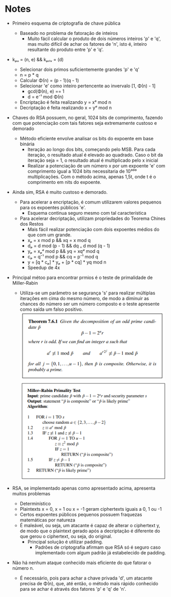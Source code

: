 # Notes
- Primeiro esquema de criptografia de chave pública
    - Baseado no problema de fatoração de inteiros
        - Muito fácil calcular o produto de dois números
            inteiros 'p' e 'q', mas muito difícil de achar
            os fatores de 'n', isto é, inteiro resultante
            do produto entre 'p' e 'q'.

- kₚᵤ = (n, e) && kₚᵣᵢᵥ = (d)
    - Selecionar dois primos suficientemente grandes 'p'
        e 'q'
    - n = p * q
    - Calcular Φ(n) = (p - 1)(q - 1)
    - Selecionar 'e' como inteiro pertencente ao invervalo 
    [1, Φ(n) - 1]
        - gcd(Φ(n), e) == 1 
        - d = e⁻¹ mod Φ(n)
    - Encriptação é feita realizando y = xᵉ mod n
    - Decriptação é feita realizando x = yᵈ mod n

- Chaves do RSA possuem, no geral, 1024 bits de comprimento,
    fazendo com que potenciação com tais fatores seja
    extremamente custoso e demorado
    - Método eficiente envolve analisar os bits do expoente
        em base binária
        - Iteração ao longo dos bits, começando pelo MSB.
            Para cada iteração, o resultado atual é elevado
            ao quadrado. Caso o bit da iteração seja = 1,
            o resultado atual é multiplicado pelo x inicial
        - Realizar a potenciação de um número x por um 
            expoente 'e' com comprimento igual a 1024 bits
            necessitaria de 10³⁰⁰ multiplicações. Com o método acima, apenas 1,5t, onde t é o comprimento
            em nits do expoente.

- Ainda sim, RSA é muito custoso e demorado.
    - Para acelerar a encriptação, é comum utilizarem 
        valores pequenos para os expoentes públicos 'e'.
        - Esquema continua seguro mesmo com tal 
            característica
    - Para acelerar decriptação, utilizam propriedades
        do Teorema Chines dos Restos
        - Mais fácil realizar potenciação com dois expoentes
            médios do que com um grande.
        - xₚ = x mod p && xq = x mod q
        - dₚ = d mod (p - 1) && dq ₌ d mod (q - 1)
        - yₚ = xₚᵈ mod p && yq = xqᵈ mod q
        - cₚ = q⁻¹ mod p && cq = p⁻¹ mod q
        - y = [q * cₚ] * yₚ + [p * cq] * yq mod n
        - Speedup de 4x

- Principal métoo para encontrar prmios é o teste de 
    primalidade de Miller-Rabin
    - Utiliza-se um parâmetro se segurança 's' para 
        realizar múltiplas iterações em cima do mesmo
        número, de modo a diminuir as chances do número
        ser um número composto e o teste apresente como 
        saída um falso positivo.
![](./assets/miller-rabin.png)
![](./assets/miller-rabin-algorithm.png)

- RSA, se implementado apenas como apresentado acima, 
    apresenta muitos problemas
    - Determinístico
    - Plaintexts x = 0, x = 1 ou x = -1 geram ciphertexts
        iguais a 0, 1 ou -1
    - Certos expoentes públicos pequenos possuem fraquezas
        matemáticas por natureza
    - É maleável, ou seja, um atacante é capaz de alterar
        o ciphertext y, de modo que o plaintext gerado após
        a decriptação é diferente do que gerou o ciphertext, 
        ou seja, do original.
        - Principal solução é utilizar padding.
            - Padrões de criptografia afirmam que RSA só
                é seguro caso implementado com algum padrão
                já estabelecido de padding.

- Não há nenhum ataque conhecido mais eficiente do que
    fatorar o número n.
    - É necessário, pois para achar a chave privada 'd',
        um atacante precisa de Φ(n), que, até então, o método
        mais rápido conhecido para se achar é através dos
        fatores 'p' e 'q' de 'n'.
